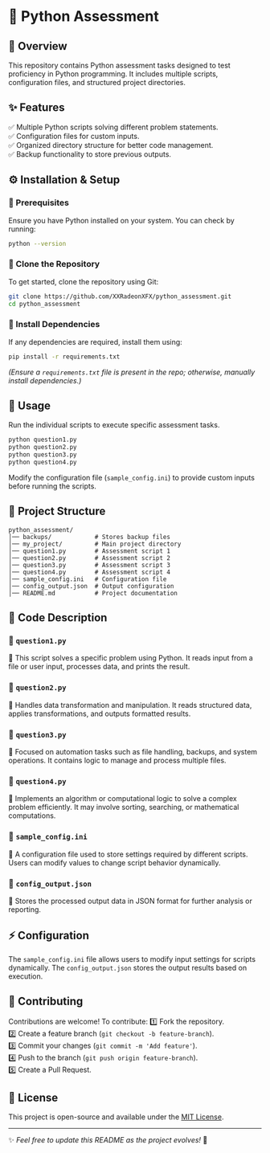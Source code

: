 # 🚀 Python Assessment

## 📌 Overview
This repository contains Python assessment tasks designed to test proficiency in Python programming. It includes multiple scripts, configuration files, and structured project directories.

## ✨ Features
✅ Multiple Python scripts solving different problem statements.  
✅ Configuration files for custom inputs.  
✅ Organized directory structure for better code management.  
✅ Backup functionality to store previous outputs.  

## ⚙️ Installation & Setup
### 🔹 Prerequisites
Ensure you have Python installed on your system. You can check by running:
```sh
python --version
```

### 🔹 Clone the Repository
To get started, clone the repository using Git:
```sh
git clone https://github.com/XXRadeonXFX/python_assessment.git
cd python_assessment
```

### 🔹 Install Dependencies
If any dependencies are required, install them using:
```sh
pip install -r requirements.txt
```
_(Ensure a `requirements.txt` file is present in the repo; otherwise, manually install dependencies.)_

## 🚀 Usage
Run the individual scripts to execute specific assessment tasks.
```sh
python question1.py
python question2.py
python question3.py
python question4.py
```
Modify the configuration file (`sample_config.ini`) to provide custom inputs before running the scripts.

## 📁 Project Structure
```
python_assessment/
│── backups/            # Stores backup files
│── my_project/         # Main project directory
│── question1.py        # Assessment script 1
│── question2.py        # Assessment script 2
│── question3.py        # Assessment script 3
│── question4.py        # Assessment script 4
│── sample_config.ini   # Configuration file
│── config_output.json  # Output configuration
│── README.md           # Project documentation
```

## 📜 Code Description
### 🔹 `question1.py`
📌 This script solves a specific problem using Python. It reads input from a file or user input, processes data, and prints the result.

### 🔹 `question2.py`
📌 Handles data transformation and manipulation. It reads structured data, applies transformations, and outputs formatted results.

### 🔹 `question3.py`
📌 Focused on automation tasks such as file handling, backups, and system operations. It contains logic to manage and process multiple files.

### 🔹 `question4.py`
📌 Implements an algorithm or computational logic to solve a complex problem efficiently. It may involve sorting, searching, or mathematical computations.

### 🔹 `sample_config.ini`
📌 A configuration file used to store settings required by different scripts. Users can modify values to change script behavior dynamically.

### 🔹 `config_output.json`
📌 Stores the processed output data in JSON format for further analysis or reporting.

## ⚡ Configuration
The `sample_config.ini` file allows users to modify input settings for scripts dynamically. The `config_output.json` stores the output results based on execution.

## 🤝 Contributing
Contributions are welcome! To contribute:
1️⃣ Fork the repository.  
2️⃣ Create a feature branch (`git checkout -b feature-branch`).  
3️⃣ Commit your changes (`git commit -m 'Add feature'`).  
4️⃣ Push to the branch (`git push origin feature-branch`).  
5️⃣ Create a Pull Request.  

## 📜 License
This project is open-source and available under the [MIT License](LICENSE).  

---
✨ _Feel free to update this README as the project evolves!_ 🚀
